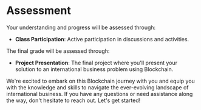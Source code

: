 # Assessment

Your understanding and progress will be assessed through:

* **Class Participation**: Active participation in discussions and activities.

The final grade will be assessed through:

* **Project Presentation**: The final project where you'll present your solution to an international business problem using Blockchain.

We're excited to embark on this Blockchain journey with you and equip you with the knowledge and skills to navigate the ever-evolving landscape of international business. If you have any questions or need assistance along the way, don't hesitate to reach out. Let's get started!
